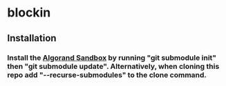 # blockin
## Installation
### Install the [Algorand Sandbox](https://github.com/algorand/sandbox) by running "git submodule init" then "git submodule update". Alternatively, when cloning this repo add "--recurse-submodules" to the clone command.